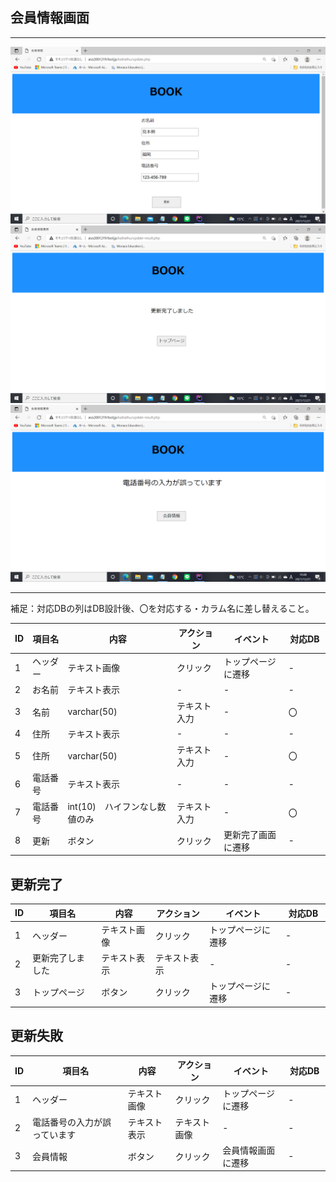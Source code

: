 ## 会員情報画面
*****
<img src="https://github.com/Aso2001219/team/blob/main/%E8%A8%AD%E8%A8%88%E6%9B%B8/%E7%94%BB%E9%9D%A2%E8%A9%B3%E7%B4%B0%E5%9B%B3/img/2021-12-21%20(6).png?raw=true">
<img src="https://github.com/Aso2001219/team/blob/main/%E8%A8%AD%E8%A8%88%E6%9B%B8/%E7%94%BB%E9%9D%A2%E8%A9%B3%E7%B4%B0%E5%9B%B3/img/2021-12-21%20(8).png?raw=true">
<img src="https://github.com/Aso2001219/team/blob/main/%E8%A8%AD%E8%A8%88%E6%9B%B8/%E7%94%BB%E9%9D%A2%E8%A9%B3%E7%B4%B0%E5%9B%B3/img/2021-12-21%20(7).png?raw=true">

*****
補足：対応DBの列はDB設計後、〇を対応する・カラム名に差し替えること。

| ID | 項目名 | 内容 | アクション | イベント | 対応DB　|
|----|------|-----|-----------|----------|--------|
|1|ヘッダー|テキスト画像|クリック|トップページに遷移|-|
|2|お名前|テキスト表示|-|-|-|
|3|名前  |varchar(50)|テキスト入力|-|〇|
|4|住所|テキスト表示|-|-|-|
|5|住所|varchar(50)|テキスト入力|-|〇|
|6|電話番号|テキスト表示|-|-|-|
|7|電話番号 |int(10)　ハイフンなし数値のみ|テキスト入力|- |〇|
|8|更新|ボタン|クリック|更新完了画面に遷移|-|


## 更新完了
| ID | 項目名 | 内容 | アクション | イベント | 対応DB　|
|----|------|-----|-----------|----------|--------|
|1|ヘッダー|テキスト画像|クリック|トップページに遷移|-|
|2|更新完了しました|テキスト表示|テキスト表示|-|-|
|3|トップページ|ボタン|クリック|トップページに遷移|-|

## 更新失敗
| ID | 項目名 | 内容 | アクション | イベント | 対応DB　|
|----|------|-----|-----------|----------|--------|
|1|ヘッダー|テキスト画像|クリック|トップページに遷移|-|
|2|電話番号の入力が誤っています|テキスト表示|テキスト画像|-|-|
|3|会員情報|ボタン|クリック|会員情報画面に遷移|-|

